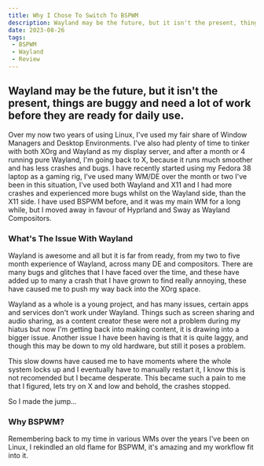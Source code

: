 ```yaml
---
title: Why I Chose To Switch To BSPWM
description: Wayland may be the future, but it isn't the present, things are buggy and need a lot of work before they are ready for daily use.
date: 2023-08-26
tags:
 - BSPWM
 - Wayland
 - Review
---
```


## Wayland may be the future, but it isn't the present, things are buggy and need a lot of work before they are ready for daily use.

Over my now two years of using Linux, I've used my fair share of Window Managers and Desktop Environments. I've also had plenty of time to tinker with both XOrg and Wayland as my display server, and after a month or 4 running pure Wayland, I'm going back to X, because it runs much smoother and has less crashes and bugs. I have recently started using my Fedora 38 laptop as a gaming rig, I've used many WM/DE over the month or two I've been in this situation, I've used both Wayland and X11 and I had more crashes and experienced more bugs whilst on the Wayland side, than the X11 side. I have used BSPWM before, and it was my main WM for a long while, but I moved away in favour of Hyprland and Sway as Wayland Compositors.

### What's The Issue With Wayland
Wayland is awesome and all but it is far from ready, from my two to five month experience of Wayland, across many DE and compositors. There are many bugs and glitches that I have faced over the time, and these have added up to many a crash that I have grown to find really annoying, these have caused me to push my way back into the XOrg space.

Wayland as a whole is a young project, and has many issues, certain apps and services don't work under Wayland. Things such as screen sharing and audio sharing, as a content creator these were not a problem during my hiatus but now I'm getting back into making content, it is drawing into a bigger issue. Another issue I have been having is that it is quite laggy, and though this may be down to my old hardware, but still it poses a problem.

This slow downs have caused me to have moments where the whole system locks up and I eventually have to manually restart it, I know this is not recomended but I became desperate. This became such a pain to me that I figured, lets try on X and low and behold, the crashes stopped.

So I made the jump...

### Why BSPWM?
Remembering back to my time in various WMs over the years I've been on Linux, I rekindled an old flame for BSPWM, it's amazing and my workflow fit into it.
